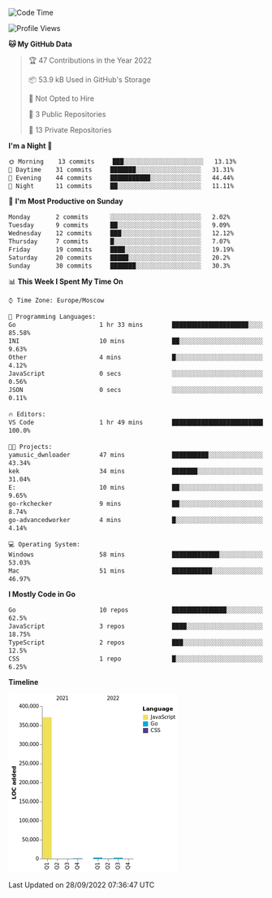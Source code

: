 <!--START_SECTION:waka-->
![Code Time](http://img.shields.io/badge/Code%20Time-412%20hrs%2056%20mins-blue)

![Profile Views](http://img.shields.io/badge/Profile%20Views-0-blue)

**🐱 My GitHub Data** 

> 🏆 47 Contributions in the Year 2022
 > 
> 📦 53.9 kB Used in GitHub's Storage 
 > 
> 🚫 Not Opted to Hire
 > 
> 📜 3 Public Repositories 
 > 
> 🔑 13 Private Repositories  
 > 
**I'm a Night 🦉** 

```text
🌞 Morning    13 commits     ███░░░░░░░░░░░░░░░░░░░░░░   13.13% 
🌆 Daytime    31 commits     ███████░░░░░░░░░░░░░░░░░░   31.31% 
🌃 Evening    44 commits     ███████████░░░░░░░░░░░░░░   44.44% 
🌙 Night      11 commits     ██░░░░░░░░░░░░░░░░░░░░░░░   11.11%

```
📅 **I'm Most Productive on Sunday** 

```text
Monday       2 commits      ░░░░░░░░░░░░░░░░░░░░░░░░░   2.02% 
Tuesday      9 commits      ██░░░░░░░░░░░░░░░░░░░░░░░   9.09% 
Wednesday    12 commits     ███░░░░░░░░░░░░░░░░░░░░░░   12.12% 
Thursday     7 commits      █░░░░░░░░░░░░░░░░░░░░░░░░   7.07% 
Friday       19 commits     ████░░░░░░░░░░░░░░░░░░░░░   19.19% 
Saturday     20 commits     █████░░░░░░░░░░░░░░░░░░░░   20.2% 
Sunday       30 commits     ███████░░░░░░░░░░░░░░░░░░   30.3%

```


📊 **This Week I Spent My Time On** 

```text
⌚︎ Time Zone: Europe/Moscow

💬 Programming Languages: 
Go                       1 hr 33 mins        █████████████████████░░░░   85.58% 
INI                      10 mins             ██░░░░░░░░░░░░░░░░░░░░░░░   9.63% 
Other                    4 mins              █░░░░░░░░░░░░░░░░░░░░░░░░   4.12% 
JavaScript               0 secs              ░░░░░░░░░░░░░░░░░░░░░░░░░   0.56% 
JSON                     0 secs              ░░░░░░░░░░░░░░░░░░░░░░░░░   0.11%

🔥 Editors: 
VS Code                  1 hr 49 mins        █████████████████████████   100.0%

🐱‍💻 Projects: 
yamusic_dwnloader        47 mins             ██████████░░░░░░░░░░░░░░░   43.34% 
kek                      34 mins             ███████░░░░░░░░░░░░░░░░░░   31.04% 
E:                       10 mins             ██░░░░░░░░░░░░░░░░░░░░░░░   9.65% 
go-rkchecker             9 mins              ██░░░░░░░░░░░░░░░░░░░░░░░   8.74% 
go-advancedworker        4 mins              █░░░░░░░░░░░░░░░░░░░░░░░░   4.14%

💻 Operating System: 
Windows                  58 mins             █████████████░░░░░░░░░░░░   53.03% 
Mac                      51 mins             ███████████░░░░░░░░░░░░░░   46.97%

```

**I Mostly Code in Go** 

```text
Go                       10 repos            ███████████████░░░░░░░░░░   62.5% 
JavaScript               3 repos             ████░░░░░░░░░░░░░░░░░░░░░   18.75% 
TypeScript               2 repos             ███░░░░░░░░░░░░░░░░░░░░░░   12.5% 
CSS                      1 repo              █░░░░░░░░░░░░░░░░░░░░░░░░   6.25%

```


**Timeline**

![Chart not found](https://raw.githubusercontent.com/jeezft/jeezft/main/charts/bar_graph.png) 


 Last Updated on 28/09/2022 07:36:47 UTC
<!--END_SECTION:waka-->
